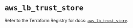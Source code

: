 # `aws_lb_trust_store`

Refer to the Terraform Registry for docs: [`aws_lb_trust_store`](https://registry.terraform.io/providers/hashicorp/aws/5.100.0/docs/resources/lb_trust_store).
